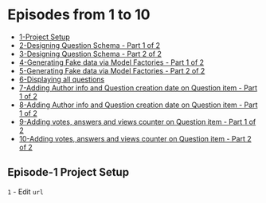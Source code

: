 # Episodes from 1 to 10

- [1-Project Setup](#section-1)
- [2-Designing Question Schema - Part 1 of 2](#section-2)
- [3-Designing Question Schema - Part 2 of 2](#section-3)
- [4-Generating Fake data via Model Factories - Part 1 of 2](#section-4)
- [5-Generating Fake data via Model Factories - Part 2 of 2](#section-5)
- [6-Displaying all questions](#section-6)
- [7-Adding Author info and Question creation date on Question item - Part 1 of 2](#section-7)
- [8-Adding Author info and Question creation date on Question item - Part 1 of 2](#section-8)
- [9-Adding votes, answers and views counter on Question item - Part 1 of 2](#section-9)
- [10-Adding votes, answers and views counter on Question item - Part 2 of 2](#section-10)

<a name="section-1"></a>

## Episode-1 Project Setup

`1` - Edit `url`
